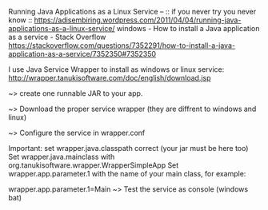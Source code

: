

Running Java Applications as a Linux Service – :: if you never try you never know :: 
https://adisembiring.wordpress.com/2011/04/04/running-java-applications-as-a-linux-service/
windows - How to install a Java application as a service - Stack Overflow 
https://stackoverflow.com/questions/7352291/how-to-install-a-java-application-as-a-service/7352350#7352350


I use Java Service Wrapper to install as windows or linux service: http://wrapper.tanukisoftware.com/doc/english/download.jsp

~> create one runnable JAR to your app.

~> Download the proper service wrapper (they are diffrent to windows and linux)

~> Configure the service in wrapper.conf

Important: set wrapper.java.classpath correct (your jar must be here too) Set wrapper.java.mainclass with org.tanukisoftware.wrapper.WrapperSimpleApp
Set wrapper.app.parameter.1 with the name of your main class, for example:

wrapper.app.parameter.1=Main
~> Test the service as console (windows bat)